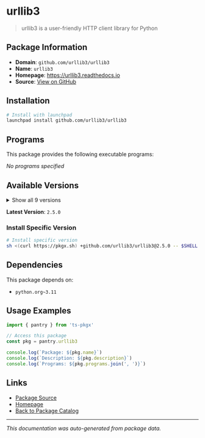# urllib3

> urllib3 is a user-friendly HTTP client library for Python

## Package Information

- **Domain**: `github.com/urllib3/urllib3`
- **Name**: `urllib3`
- **Homepage**: https://urllib3.readthedocs.io
- **Source**: [View on GitHub](https://github.com/pkgxdev/pantry/tree/main/projects/github.com/urllib3/urllib3/package.yml)

## Installation

```bash
# Install with launchpad
launchpad install github.com/urllib3/urllib3
```

## Programs

This package provides the following executable programs:

*No programs specified*

## Available Versions

<details>
<summary>Show all 9 versions</summary>

- `2.5.0`, `2.4.0`, `2.3.0`, `2.2.3`, `2.2.2`
- `2.2.1`, `2.2.0`, `1.26.20`, `1.26.19`

</details>

**Latest Version**: `2.5.0`

### Install Specific Version

```bash
# Install specific version
sh <(curl https://pkgx.sh) +github.com/urllib3/urllib3@2.5.0 -- $SHELL -i
```

## Dependencies

This package depends on:

- `python.org~3.11`

## Usage Examples

```typescript
import { pantry } from 'ts-pkgx'

// Access this package
const pkg = pantry.urllib3

console.log(`Package: ${pkg.name}`)
console.log(`Description: ${pkg.description}`)
console.log(`Programs: ${pkg.programs.join(', ')}`)
```

## Links

- [Package Source](https://github.com/pkgxdev/pantry/tree/main/projects/github.com/urllib3/urllib3/package.yml)
- [Homepage](https://urllib3.readthedocs.io)
- [Back to Package Catalog](../../../package-catalog.md)

---

*This documentation was auto-generated from package data.*
